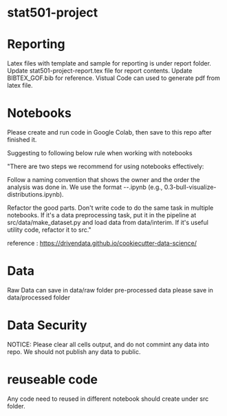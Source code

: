 # stat501-project

# Reporting

Latex files with template and sample for reporting is under report folder.
Update stat501-project-report.tex file for report contents.
Update BIBTEX_GOF.bib for reference.
Vistual Code can used to generate pdf from latex file.

# Notebooks

Please create and run code in Google Colab, then save to this repo after finished it.

Suggesting to following below rule when working with notebooks


"There are two steps we recommend for using notebooks effectively:

Follow a naming convention that shows the owner and the order the analysis was done in. We use the format <step>-<ghuser>-<description>.ipynb (e.g., 0.3-bull-visualize-distributions.ipynb).

Refactor the good parts. Don't write code to do the same task in multiple notebooks. If it's a data preprocessing task, put it in the pipeline at src/data/make_dataset.py and load data from data/interim. If it's useful utility code, refactor it to src."

reference : https://drivendata.github.io/cookiecutter-data-science/

# Data

Raw Data can save in data/raw folder
pre-processed data please save in data/processed folder

# Data Security

NOTICE: Please clear all cells output, and do not commint any data into repo.
We should not publish any data to public.

# reuseable code

Any code need to reused in different notebook should create under src folder.
